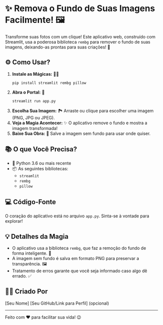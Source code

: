 # ✨ Remova o Fundo de Suas Imagens Facilmente! 🖼️

Transforme suas fotos com um clique! Este aplicativo web, construído com Streamlit, usa a poderosa biblioteca `rembg` para remover o fundo de suas imagens, deixando-as prontas para suas criações! 🚀

## ⚙️ Como Usar?

1.  **Instale as Mágicas:** 🧙‍♂️
    ```bash
    pip install streamlit rembg pillow
    ```
2.  **Abra o Portal:** 🚪
    ```bash
    streamlit run app.py
    ```
3.  **Escolha Sua Imagem:** 🏞️ Arraste ou clique para escolher uma imagem (PNG, JPG ou JPEG).
4.  **Veja a Magia Acontecer:** ✨ O aplicativo remove o fundo e mostra a imagem transformada!
5.  **Baixe Sua Obra:** 💾 Salve a imagem sem fundo para usar onde quiser.

## 📚 O que Você Precisa?

-   🐍 Python 3.6 ou mais recente
-   📦 As seguintes bibliotecas:
    -   `streamlit`
    -   `rembg`
    -   `pillow`

## 💻 Código-Fonte

O coração do aplicativo está no arquivo `app.py`. Sinta-se à vontade para explorar!

## 💡 Detalhes da Magia

-   O aplicativo usa a biblioteca `rembg`, que faz a remoção do fundo de forma inteligente. 🧠
-   A imagem sem fundo é salva em formato PNG para preservar a transparência. 🖼️
-   Tratamento de erros garante que você seja informado caso algo dê errado. ✅

## 🧑‍💻 Criado Por

[Seu Nome]
[Seu GitHub/Link para Perfil] (opcional)

---

Feito com ❤️ para facilitar sua vida! 😉
